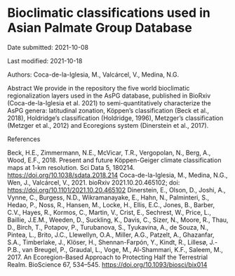 # Bioclimatic classifications used in Asian Palmate Group Database

Date submitted: 2021-10-08

Last modified: 2021-10-18

Authors: Coca-de-la-Iglesia, M., Valcárcel, V., Medina, N.G.

Abstract
We provide in the repository the five world bioclimatic regionalization layers used in the AsPG database, published in BioRxiv (Coca-de-la-Iglesia et al. 2021)  to semi-quantitatively characterize the AsPG genera: latitudinal zonation, Köppen’s classification (Beck et al., 2018), Holdridge’s classification (Holdridge, 1996), Metzger’s classification (Metzger et al., 2012) and Ecoregions system (Dinerstein et al., 2017). 


References

Beck, H.E., Zimmermann, N.E., McVicar, T.R., Vergopolan, N., Berg, A., Wood, E.F., 2018. Present and future Köppen-Geiger climate classification maps at 1-km resolution. Sci Data 5, 180214. https://doi.org/10.1038/sdata.2018.214
Coca-de-la-Iglesia, M., Medina, N.G., Wen, J., Valcárcel, V., 2021. bioRxiv 2021.10.20.465102; doi: https://doi.org/10.1101/2021.10.20.465102
Dinerstein, E., Olson, D., Joshi, A., Vynne, C., Burgess, N.D., Wikramanayake, E., Hahn, N., Palminteri, S., Hedao, P., Noss, R., Hansen, M., Locke, H., Ellis, E.C., Jones, B., Barber, C.V., Hayes, R., Kormos, C., Martin, V., Crist, E., Sechrest, W., Price, L., Baillie, J.E.M., Weeden, D., Suckling, K., Davis, C., Sizer, N., Moore, R., Thau, D., Birch, T., Potapov, P., Turubanova, S., Tyukavina, A., de Souza, N., Pintea, L., Brito, J.C., Llewellyn, O.A., Miller, A.G., Patzelt, A., Ghazanfar, S.A., Timberlake, J., Klöser, H., Shennan-Farpón, Y., Kindt, R., Lillesø, J.-P.B., van Breugel, P., Graudal, L., Voge, M., Al-Shammari, K.F., Saleem, M., 2017. An Ecoregion-Based Approach to Protecting Half the Terrestrial Realm. BioScience 67, 534–545. https://doi.org/10.1093/biosci/bix014
